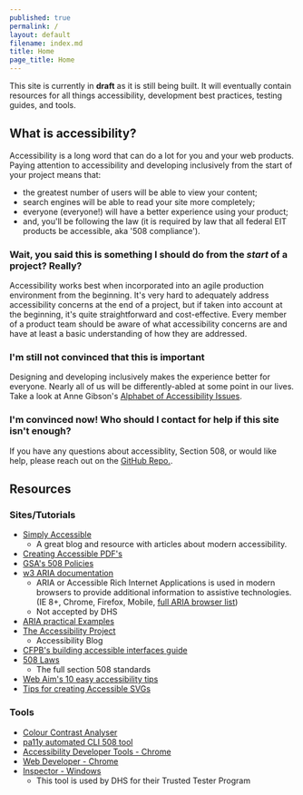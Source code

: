 ```yaml
---
published: true
permalink: /
layout: default
filename: index.md
title: Home
page_title: Home
---
```


This site is currently in __draft__ as it is still being built. It will eventually contain resources for all things accessibility, development best practices, testing guides, and tools.

## What is accessibility?

Accessibility is a long word that can do a lot for you and your web products. Paying attention to accessibility and developing inclusively from the start of your project means that:

- the greatest number of users will be able to view your content;
- search engines will be able to read your site more completely;
- everyone (everyone!) will have a better experience using your product;
- and, you'll be following the law (it is required by law that all federal EIT products be accessible, aka '508 compliance').

### Wait, you said this is something I should do from the _start_ of a project? Really?

Accessibility works best when incorporated into an agile production environment from the beginning. It's very hard to adequately address accessibility concerns at the end of a project, but if taken into account at the beginning, it's quite straightforward and cost-effective. Every member of a product team should be aware of what accessibility concerns are and have at least a basic understanding of how they are addressed. 

### I'm still not convinced that this is important

Designing and developing inclusively makes the experience better for everyone. Nearly all of us will be differently-abled at some point in our lives. Take a look at Anne Gibson's [Alphabet of Accessibility Issues](https://the-pastry-box-project.net/anne-gibson/2014-july-31).

### I'm convinced now! Who should I contact for help if this site isn't enough?

If you have any questions about accessiblity, Section 508, or would like help, please reach out on the [GitHub Repo.](https://github.com/18F/accessibility).  

## Resources

### Sites/Tutorials

* [Simply Accessible](http://simplyaccessible.com/archives/)
  * A great blog and resource with articles about modern accessibility.
* [Creating Accessible PDF's](http://www.section508.va.gov/support/tutorials/pdf/index.asp)
* [GSA's 508 Policies](https://insite.gsa.gov/portal/content/629482)
* [w3 ARIA documentation](http://www.w3.org/html/wg/drafts/html/master/dom.html#wai-aria)
  * ARIA or Accessible Rich Internet Applications is used in modern browsers to provide additional information to assistive technologies. (IE 8+, Chrome, Firefox, Mobile, [full ARIA browser list](http://caniuse.com/#feat=wai-aria))
  * Not accepted by DHS
* [ARIA practical Examples](http://heydonworks.com/practical_aria_examples/)
* [The Accessibility Project](http://a11yproject.com/)
  * Accessibility Blog
* [CFPB's building accessible interfaces guide](http://cfpb.github.io/design-manual/guides/accessible-interfaces.html)
* [508 Laws](http://www.access-board.gov/guidelines-and-standards/communications-and-it/about-the-section-508-standards/section-508-standards)
  * The full section 508 standards
* [Web Aim's 10 easy accessibility tips](http://webaim.org/blog/10-easy-accessibility-tips/)
* [Tips for creating Accessible SVGs](http://www.sitepoint.com/tips-accessible-svg/)

### Tools

* [Colour Contrast Analyser](http://www.paciellogroup.com/resources/contrastanalyser/)
* [pa11y automated CLI 508 tool](http://pa11y.org/)
* [Accessibility Developer Tools - Chrome](https://chrome.google.com/webstore/detail/accessibility-developer-t/fpkknkljclfencbdbgkenhalefipecmb?hl=en)
* [Web Developer - Chrome](https://chrome.google.com/webstore/detail/web-developer/bfbameneiokkgbdmiekhjnmfkcnldhhm?hl=en-US)
* [Inspector - Windows](https://msdn.microsoft.com/en-us/library/windows/desktop/dd318521%28v=vs.85%29.aspx)
  * This tool is used by DHS for their Trusted Tester Program 
